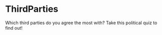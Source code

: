 # ThirdParties
 Which third parties do you agree the most with? Take this political quiz to find out!
